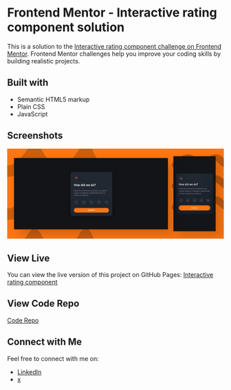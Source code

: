 # Frontend Mentor - Interactive rating component solution

This is a solution to the [Interactive rating component challenge on Frontend Mentor](https://www.frontendmentor.io/challenges/interactive-rating-component-koxpeBUmI). Frontend Mentor challenges help you improve your coding skills by building realistic projects. 

## Built with

- Semantic HTML5 markup
- Plain CSS
- JavaScript

## Screenshots

![Screenshot](img/screenshot.png)

## View Live

You can view the live version of this project on GitHub Pages: [Interactive rating component](https://iamupo.github.io/Frontend-Mentor-challenge/interactive-rating-component/)

## View Code Repo

[Code Repo](https://github.com/IamUPO/Frontend-Mentor-challenge/edit/main/interactive-rating-component)

## Connect with Me

Feel free to connect with me on:

- [LinkedIn](https://www.linkedin.com/in/iamupo/)
- [x](https://www.x.com/iamupo/)
